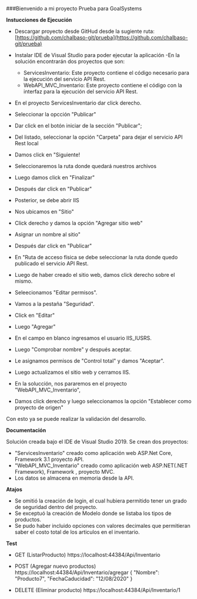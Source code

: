 ###Bienvenido a mi proyecto Prueba para GoalSystems

**Instucciones de Ejecución**

- Descargar proyecto desde GitHud desde la sugiente ruta:
[https://github.com/chalbaso-git/prueba](https://github.com/chalbaso-git/prueba)
- Instalar IDE de Visual Studio para poder ejecutar la aplicación
-En la solución encontrarán dos proyectos que son:

	- ServicesInventario: Este proyecto contiene el código necesario para la ejecución del servicio API Rest.
	- WebAPI_MVC_Inventario: Este proyecto contiene el código con la interfaz para la ejecución del servicio API Rest.

- En el proyecto ServicesInventario dar click derecho.
- Seleccionar la opcción "Publicar"
- Dar click en el botón iniciar de la sección "Publicar";
- Del listado, seleccionar la opción "Carpeta" para dejar el servicio API Rest local
- Damos click en "Siguiente!
- Seleccionaremos la ruta donde quedará nuestros archivos
- Luego damos click en "Finalizar"
- Después dar click en "Publicar"
- Posterior, se debe abrir IIS
- Nos ubicamos en "Sitio"
- Click derecho y damos la opción "Agregar sitio web"
- Asignar un nombre al sitio"
- Después dar click en "Publicar"
- En "Ruta de acceso física se debe seleccionar la ruta donde quedo publicado el servicio API Rest.
- Luego de haber creado el sitio web, damos click derecho sobre el mismo.
- Seleecionamos "Editar permisos".
- Vamos a la pestaña "Seguridad".
- Click en "Editar"
- Luego "Agregar"
- En el campo en blanco ingresamos el usuario IIS_IUSRS.
- Luego "Comprobar nombre" y después aceptar.
- Le asignamos permisos de "Control total" y damos "Aceptar".
- Luego actualizamos el sitio web y cerramos IIS.
- En la solucción, nos pararemos en el proyecto "WebAPI_MVC_Inventario",
- Damos click derecho y luego seleccionamos la opción "Establecer como proyecto de origen"

Con esto ya se puede realizar la validación del desarrollo.

**Documentación**

Solución creada bajo el IDE de Visual Studio 2019.  Se crean dos proyectos: 

- "ServicesInventario" creado como aplicación web ASP.Net Core, Framework 3.1 proyecto API.
- "WebAPI_MVC_Inventario" creado como aplicación web ASP.NET(.NET Framework), Framework , proyecto MVC.
- Los datos se almacena en memoria desde la API.


**Atajos**

- Se omitió la creación de login, el cual hubiera permitido tener un grado de seguridad dentro del proyecto.
- Se exceptuó la creación de Modelo donde se listaba los tipos de productos.
- Se pudo haber incluido opciones con valores decimales que permitieran saber el costo total de los articulos en el inventario.

**Test**

- GET (ListarProducto)
	https://localhost:44384/Api/Inventario
	
- POST (Agregar nuevo productos)
	https://localhost:44384/Api/Inventario/agregar
	{
	"Nombre": "Producto7",
	"FechaCaducidad": "12/08/2020"
	}

- DELETE (Eliminar producto)
	https://localhost:44384/Api/Inventario/1
